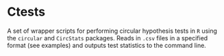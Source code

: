 # Ctests
A set of wrapper scripts for performing circular hypothesis tests in ```R```
using the ```circular``` and ```CircStats``` packages.
Reads in ```.csv``` files in a specified format (see examples) and outputs
test statistics to the command line. 
